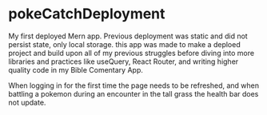 # pokeCatchDeployment

My first deployed Mern app. Previous deployment was static and did not persist state, only local storage. 
this app was made to make a deploed project and build upon all of my previous struggles before diving into more
libraries and practices like useQuery, React Router, and writing higher quality code in my Bible Comentary App.

When logging in for the first time the page needs to be refreshed, and when battling a pokemon during an encounter in the tall grass the health bar does not update. 
